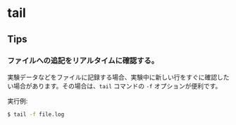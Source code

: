 # tail

## Tips

### ファイルへの追記をリアルタイムに確認する。

実験データなどをファイルに記録する場合、実験中に新しい行をすぐに確認したい場合があります。その場合は、`tail` コマンドの `-f` オプションが便利です。

実行例:

```sh
$ tail -f file.log
```
